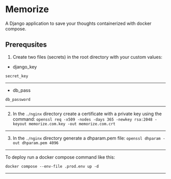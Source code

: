 # Memorize

A Django application to save your thoughts containerized with docker compose.

## Prerequsites

  

1. Create two files (secrets) in the root directory with your custom values:
 
- django_key
```
secret_key
```
***
- db_pass
```
db_password
```
***

2. In the `./nginx` directory create a certificate with a private key using the command:
`openssl req -x509 -nodes -days 365 -newkey rsa:2048 -keyout memorize.com.key -out memorize.com.crt`

***
3. In the `./nginx` directory generate a dhparam.pem file:
`openssl dhparam -out dhparam.pem 4096`

***

To deploy run a docker compose command like this:

`docker compose --env-file .prod.env up -d`

***